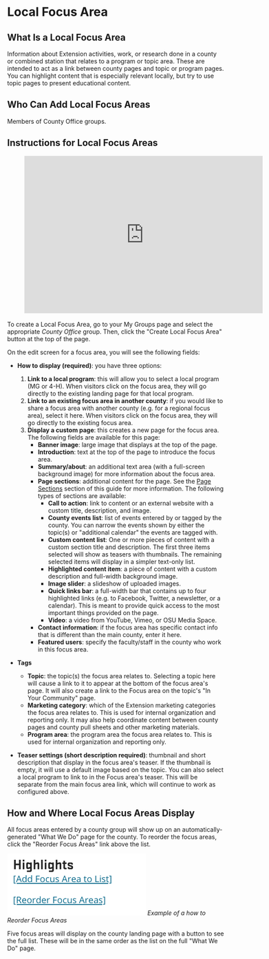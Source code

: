 # Local Focus Area

## What Is a Local Focus Area

Information about Extension activities, work, or research done in a county or combined station that relates to a program or topic area. These are intended to act as a link between county pages and topic or program pages. You can highlight content that is especially relevant locally, but try to use topic pages to present educational content.

## Who Can Add Local Focus Areas

Members of County Office groups.

## Instructions for Local Focus Areas

<figure class="video_container">
  <iframe id="kaltura_player" src="https://cdnapisec.kaltura.com/p/391241/sp/39124100/embedIframeJs/uiconf_id/22119142/partner_id/391241?iframeembed=true&playerId=kaltura_player&entry_id=0_zf118eja&flashvars[localizationCode]=en&amp;flashvars[leadWithHTML5]=true&amp;flashvars[sideBarContainer.plugin]=true&amp;flashvars[sideBarContainer.position]=left&amp;flashvars[sideBarContainer.clickToClose]=true&amp;flashvars[chapters.plugin]=true&amp;flashvars[chapters.layout]=vertical&amp;flashvars[chapters.thumbnailRotator]=false&amp;flashvars[streamSelector.plugin]=true&amp;flashvars[EmbedPlayer.SpinnerTarget]=videoHolder&amp;flashvars[dualScreen.plugin]=true&amp;&wid=0_pu0vws88" width="554" height="366" allowfullscreen webkitallowfullscreen mozAllowFullScreen allow="fullscreen*; encrypted-media*" frameborder="0" title="Kaltura Player"></iframe>
</figure>

To create a Local Focus Area, go to your My Groups page and select the appropriate *County Office* group. Then, click the "Create Local Focus Area" button at the top of the page.

On the edit screen for a focus area, you will see the following fields:

  - **How to display (required)**: you have three options:
    1. **Link to a local program**: this will allow you to select a local program (MG or 4-H). When visitors click on the focus area, they will go directly to the existing landing page for that local program.
    2. **Link to an existing focus area in another county**: if you would like to share a focus area with another county (e.g. for a regional focus area), select it here. When visitors click on the focus area, they will go directly to the existing focus area.
    3. **Display a custom page**: this creates a new page for the focus area. The following fields are available for this page:
        - **Banner image**: large image that displays at the top of the page.
        - **Introduction**: text at the top of the page to introduce the focus area.
        - **Summary/about**: an additional text area (with a full-screen background image) for more information about the focus area.
        - **Page sections**: additional content for the page. See the [Page Sections](../using-site.md#page-sections) section of this guide for more information. The following types of sections are available:
            - **Call to action**: link to content or an external website with a custom title, description, and image.
            - **County events list**: list of events entered by or tagged by the county. You can narrow the events shown by either the topic(s) or "additional calendar" the events are tagged with.
            - **Custom content list**: One or more pieces of content with a custom section title and description. The first three items selected will show as teasers with thumbnails. The remaining selected items will display in a simpler text-only list.
            - **Highlighted content item**: a piece of content with a custom description and full-width background image.
            - **Image slider**: a slideshow of uploaded images.
            - **Quick links bar**: a full-width bar that contains up to four highlighted links (e.g. to Facebook, Twitter, a newsletter, or a calendar). This is meant to provide quick access to the most important things provided on the page.
            - **Video**: a video from YouTube, Vimeo, or OSU Media Space.
        - **Contact information**: if the focus area has specific contact info that is different than the main county, enter it here.
        - **Featured users**: specify the faculty/staff in the county who work in this focus area.

  - **Tags**
    - **Topic**: the topic(s) the focus area relates to. Selecting a topic here will cause a link to it to appear at the bottom of the focus area's page. It will also create a link to the Focus area on the topic's "In Your Community" page.
    - **Marketing category**: which of the Extension marketing categories the focus area relates to. This is used for internal organization and reporting only. It may also help coordinate content between county pages and county pull sheets and other marketing materials.
    - **Program area**: the program area the focus area relates to. This is used for internal organization and reporting only.
  - **Teaser settings (short description required)**: thumbnail and short description that display in the focus area's teaser. If the thumbnail is empty, it will use a default image based on the topic. You can also select a local program to link to in the Focus area's teaser. This will be separate from the main focus area link, which will continue to work as configured above.

## How and Where Local Focus Areas Display

All focus areas entered by a county group will show up on an automatically-generated "What We Do" page for the county. To reorder the focus areas, click the "Reorder Focus Areas" link above the list.

![Focus Area Reorder Link Screenshot](../images/wwd-reorder.png)
*Example of a how to Reorder Focus Areas*

Five focus areas will display on the county landing page with a button to see the full list. These will be in the same order as the list on the full "What We Do" page.
